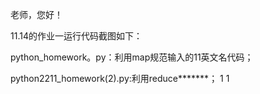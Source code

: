 老师，您好！

11.14的作业一运行代码截图如下：

python_homework。py：利用map规范输入的11英文名代码；

python2211_homework(2).py:利用reduce*******；
1
1

